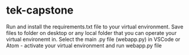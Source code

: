 # tek-capstone


Run and install the requirements.txt file to your virtual environment. Save files to folder on desktop or any local folder that you can operate your virtual environemt in. Select the main .py file (webapp.py) in VSCode or Atom - activate your virtual environment and run webapp.py file
